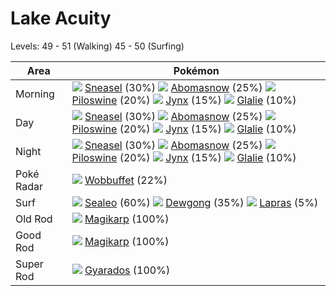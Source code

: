 # Lake Acuity
Levels: 49 - 51 (Walking) 45 - 50 (Surfing)

Area       | Pokémon
---        | ---
Morning    | ![][215]  [Sneasel] (30%) ![][460]  [Abomasnow] (25%) ![][221]  [Piloswine] (20%)  ![][124]  [Jynx] (15%) ![][362]  [Glalie] (10%)
Day        | ![][215]  [Sneasel] (30%) ![][460]  [Abomasnow] (25%) ![][221]  [Piloswine] (20%)  ![][124]  [Jynx] (15%) ![][362]  [Glalie] (10%)
Night      | ![][215]  [Sneasel] (30%) ![][460]  [Abomasnow] (25%) ![][221]  [Piloswine] (20%)  ![][124]  [Jynx] (15%) ![][362]  [Glalie] (10%)
Poké Radar | ![][202]  [Wobbuffet] (22%)
Surf       | ![][364]  [Sealeo] (60%) ![][087]  [Dewgong] (35%) ![][131]  [Lapras] (5%)
Old Rod    | ![][129]  [Magikarp] (100%)
Good Rod   | ![][129]  [Magikarp] (100%)
Super Rod  | ![][130]  [Gyarados] (100%)


[Dewgong]: /pokemon_changes/087/
[Jynx]: /pokemon_changes/124/
[Magikarp]: /pokemon_changes/129/
[Gyarados]: /pokemon_changes/130/
[Lapras]: /pokemon_changes/131/
[Wobbuffet]: /pokemon_changes/202/
[Sneasel]: /pokemon_changes/215/
[Piloswine]: /pokemon_changes/221/
[Glalie]: /pokemon_changes/362/
[Sealeo]: /pokemon_changes/364/
[Abomasnow]: /pokemon_changes/460/
[087]: /img/pokemon/087.png
[124]: /img/pokemon/124.png
[129]: /img/pokemon/129.png
[130]: /img/pokemon/130.png
[131]: /img/pokemon/131.png
[202]: /img/pokemon/202.png
[215]: /img/pokemon/215.png
[221]: /img/pokemon/221.png
[362]: /img/pokemon/362.png
[364]: /img/pokemon/364.png
[460]: /img/pokemon/460.png
